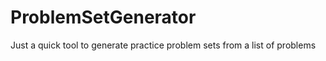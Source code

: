 ProblemSetGenerator
===================

Just a quick tool to generate practice problem sets from a list of problems
